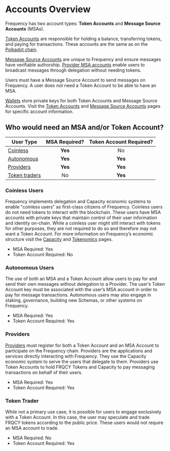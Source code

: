 # Accounts Overview

Frequency has two account types: **Token Accounts** and **Message Source Accounts** (MSAs).

[Token Accounts](./TokenAccounts.md) are responsible for holding a balance, transferring tokens, and paying for transactions.
These accounts are the same as on the [Polkadot chain](https://wiki.polkadot.network/docs/learn-accounts).

[Message Source Accounts](./MessageSourceAccounts.md) are unique to Frequency and ensure messages have verifiable authorship.
[Provider MSA accounts](#provider) enable users to broadcast messages through delegation without needing tokens.

Users must have a Message Source Account to send messages on Frequency.
A user does *not* need a Token Account to be able to have an MSA.

[Wallets](./Wallets.md) store private keys for both Token Accounts and Message Source Accounts.
Visit the [Token Accounts](./TokenAccounts.md) and [Message Source Accounts](./MessageSourceAccounts.md) pages for specific account information.

## Who would need an MSA and/or Token Account?

| User Type                      | MSA Required? | Token Account Required? |
|--------------------------------|:-------------:|:-----------------------:|
| [Coinless](#coinless-users)    |    **Yes**    |            No           |
| [Autonomous](#autonomous-users)|    **Yes**    |         **Yes**         |
| [Providers](#providers)        |    **Yes**    |         **Yes**         |
| [Token traders](#token-trader) |       No      |         **Yes**         |

### Coinless Users
Frequency implements delegation and Capacity economic systems to enable "coinless users" as first-class citizens of Frequency.
Coinless users do not need tokens to interact with the blockchain.
These users have MSA accounts with private keys that maintain control of their user information and identity on-chain.
While a coinless user might still interact with tokens for other purposes, they are not required to do so and therefore may not want a Token Account.
For more information on Frequency’s economic structure visit the [Capacity](../Tokenomics/Capacity.md) and [Tokenomics](../Tokenomics/TokenomicsOverview.md) pages.

* MSA Required: Yes
* Token Account Required: No

### Autonomous Users
The use of both an MSA and a Token Account allow users to pay for and send their own messages without delegation to a Provider.
The user’s Token Account key must be associated with the user’s MSA account in order to pay for message transactions.
Autonomous users may also engage in staking, governance, building new Schemas, or other systems on Frequency.

* MSA Required: Yes
* Token Account Required: Yes

### Providers
[Providers](./Providers.md) must register for both a Token Account and an MSA Account to participate on the Frequency chain.
Providers are the applications and services directly interacting with Frequency.
They use the Capacity economic system to serve the users that delegate to them.
Providers use Token Accounts to hold FRQCY Tokens and Capacity to pay messaging transactions on behalf of their users.

* MSA Required: Yes
* Token Account Required: Yes

### Token Trader
While not a primary use case, it is possible for users to engage exclusively with a Token Account.
In this case, the user may speculate and trade FRQCY tokens according to the public price.
These users would not require an MSA account to trade.

* MSA Required: No
* Token Account Required: Yes
